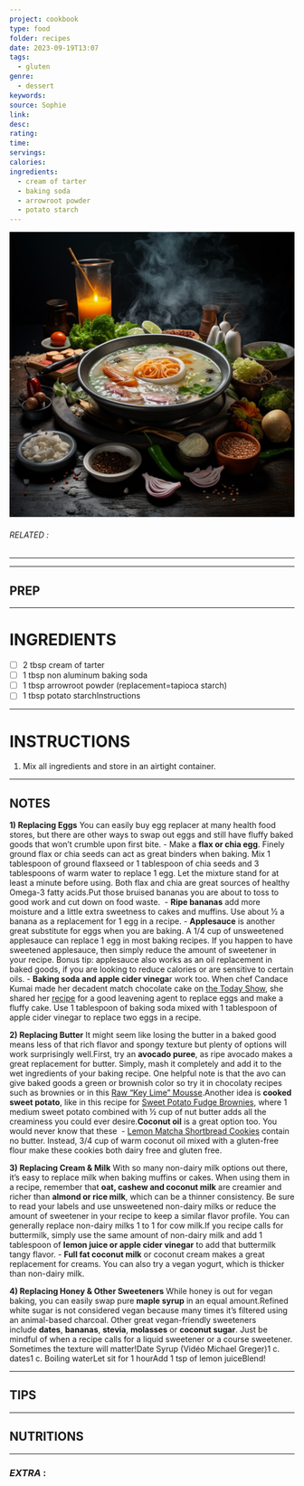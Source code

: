 ```yaml
---
project: cookbook
type: food
folder: recipes
date: 2023-09-19T13:07
tags:
  - gluten
genre:
  - dessert
keywords: 
source: Sophie
link: 
desc: 
rating: 
time: 
servings: 
calories: 
ingredients:
  - cream of tarter
  - baking soda
  - arrowroot powder
  - potato starch
---
```


![IMAGE](_default.png)

###### *RELATED* : 
---


---
## PREP



---
# INGREDIENTS

- [ ] 2 tbsp cream of tarter
- [ ] 1 tbsp non aluminum baking soda
- [ ] 1 tbsp arrowroot powder (replacement=tapioca starch)
- [ ] 1 tbsp potato starchInstructions

---
# INSTRUCTIONS

1.  Mix all ingredients and store in an airtight container.

---
## NOTES

 **1) Replacing Eggs**
	 You can easily buy egg replacer at many health food stores, but there are other ways to swap out eggs and still have fluffy baked goods that won’t crumble upon first bite.
		- Make a **flax or chia egg**. Finely ground flax or chia seeds can act as great binders when baking. Mix 1 tablespoon of ground flaxseed or 1 tablespoon of chia seeds and 3 tablespoons of warm water to replace 1 egg. Let the mixture stand for at least a minute before using. Both flax and chia are great sources of healthy Omega-3 fatty acids.Put those bruised bananas you are about to toss to good work and cut down on food waste. 
		 - **Ripe bananas** add more moisture and a little extra sweetness to cakes and muffins. Use about ½ a banana as a replacement for 1 egg in a recipe.
		 - **Applesauce** is another great substitute for eggs when you are baking. A 1/4 cup of unsweetened applesauce can replace 1 egg in most baking recipes. If you happen to have sweetened applesauce, then simply reduce the amount of sweetener in your recipe. Bonus tip: applesauce also works as an oil replacement in baked goods, if you are looking to reduce calories or are sensitive to certain oils.
		 - **Baking soda and apple cider vinega**r work too. When chef Candace Kumai made her decadent match chocolate cake on [the Today Show](https://www.youtube.com/watch?v=pVAHWwFk0uk), she shared her [recipe](https://www.today.com/recipes/vegan-matcha-dark-chocolate-cake-recipe-t135210) for a good leavening agent to replace eggs and make a fluffy cake. Use 1 tablespoon of baking soda mixed with 1 tablespoon of apple cider vinegar to replace two eggs in a recipe.

 **2) Replacing Butter**
	 It might seem like losing the butter in a baked good means less of that rich flavor and spongy texture but plenty of options will work surprisingly well.First, try an **avocado puree**, as ripe avocado makes a great replacement for butter. Simply, mash it completely and add it to the wet ingredients of your baking recipe. One helpful note is that the avo can give baked goods a green or brownish color so try it in chocolaty recipes such as brownies or in this [Raw “Key Lime” Mousse](https://www.rebootwithjoe.com/raw-key-lime-mousse-recipe).Another idea is **cooked sweet potato**, like in this recipe for [Sweet Potato Fudge Brownies](https://www.rebootwithjoe.com/sweet-potato-fudge-brownies-seriously-delicious), where 1 medium sweet potato combined with ½ cup of nut butter adds all the creaminess you could ever desire.**Coconut oil** is a great option too. You would never know that these 
		 - [Lemon Matcha Shortbread Cookies](https://www.rebootwithjoe.com/lemon-matcha-shortbread-cookies-recipe) contain no butter. Instead, 3/4 cup of warm coconut oil mixed with a gluten-free flour make these cookies both dairy free and gluten free.

 **3) Replacing Cream & Milk**
	 With so many non-dairy milk options out there, it’s easy to replace milk when baking muffins or cakes. When using them in a recipe, remember that **oat, cashew and coconut milk** are creamier and richer than **almond or rice milk**, which can be a thinner consistency. Be sure to read your labels and use unsweetened non-dairy milks or reduce the amount of sweetener in your recipe to keep a similar flavor profile. You can generally replace non-dairy milks 1 to 1 for cow milk.If you recipe calls for buttermilk, simply use the same amount of non-dairy milk and add 1 tablespoon of **lemon juice or apple cider vinegar** to add that buttermilk tangy flavor.
		 - **Full fat coconut milk** or coconut cream makes a great replacement for creams. You can also try a vegan yogurt, which is thicker than non-dairy milk.

 **4) Replacing Honey & Other Sweeteners**
	 While honey is out for vegan baking, you can easily swap pure **maple syrup** in an equal amount.Refined white sugar is not considered vegan because many times it’s filtered using an animal-based charcoal. Other great vegan-friendly sweeteners include **dates**, **bananas**, **stevia**, **molasses** or **coconut sugar**. Just be mindful of when a recipe calls for a liquid sweetener or a course sweetener. Sometimes the texture will matter!Date Syrup (Vidéo Michael Greger)1 c. dates1 c. Boiling waterLet sit for 1 hourAdd 1 tsp of lemon juiceBlend!

---
## TIPS



---
## NUTRITIONS



---
### *EXTRA* :




